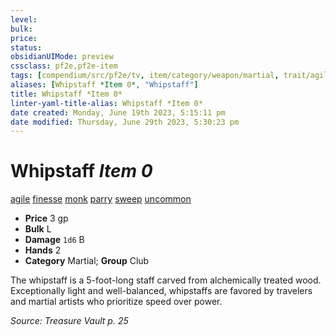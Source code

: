 ```yaml
---
level:
bulk:
price:
status:
obsidianUIMode: preview
cssclass: pf2e,pf2e-item
tags: [compendium/src/pf2e/tv, item/category/weapon/martial, trait/agile, trait/finesse, trait/monk, trait/parry, trait/sweep, trait/uncommon]
aliases: [Whipstaff *Item 0*, "Whipstaff"]
title: Whipstaff *Item 0*
linter-yaml-title-alias: Whipstaff *Item 0*
date created: Monday, June 19th 2023, 5:15:11 pm
date modified: Thursday, June 29th 2023, 5:30:23 pm
---
```


# Whipstaff *Item 0*

[agile](rules/traits/agile.md) [finesse](rules/traits/finesse.md) [monk](rules/traits/monk.md) [parry](rules/traits/parry.md) [sweep](rules/traits/sweep.md) [uncommon](rules/traits/uncommon.md)  

- **Price** 3 gp
- **Bulk** L
- **Damage** `1d6` B
- **Hands** 2
- **Category** Martial; **Group** Club

The whipstaff is a 5-foot-long staff carved from alchemically treated wood. Exceptionally light and well-balanced, whipstaffs are favored by travelers and martial artists who prioritize speed over power.

*Source: Treasure Vault p. 25*
